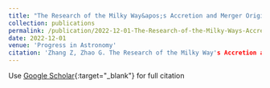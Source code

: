 ```yaml
---
title: "The Research of the Milky Way&apos;s Accretion and Merger Origin"
collection: publications
permalink: /publication/2022-12-01-The-Research-of-the-Milky-Ways-Accretion-and-Merger-Origin
date: 2022-12-01
venue: 'Progress in Astronomy'
citation: 'Zhang Z, Zhao G. The Research of the Milky Way's Accretion and Merger Origin[J]. Progress in Astronomy, 2022, 40: 506-534.'
---
```

Use [Google Scholar](https://scholar.google.com/scholar?q=The+Research+of+the+Milky+Way&#x27;s+Accretion+and+Merger+Origin){:target="_blank"} for full citation